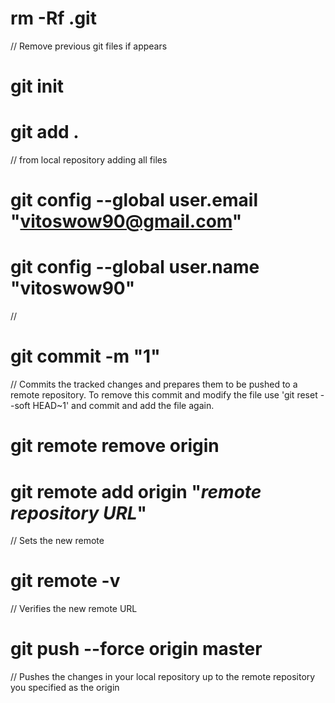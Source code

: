 


# rm -Rf .git                                       
// Remove previous git files if appears

# git init

# git add .                               
// from local repository adding all files

# git config --global user.email "vitoswow90@gmail.com"
# git config --global user.name "vitoswow90"
//
# git commit -m "1"                      
// Commits the tracked changes and prepares them to be pushed to a remote repository. 
To remove this commit and modify the file use 'git reset --soft HEAD~1' and commit and add the  file again.

# git remote remove origin

# git remote add origin "*remote repository URL*"     
// Sets the new remote

# git remote -v                                     
// Verifies the new remote URL

# git push --force origin master                    
// Pushes the changes in your local repository up to the remote repository you specified as the origin